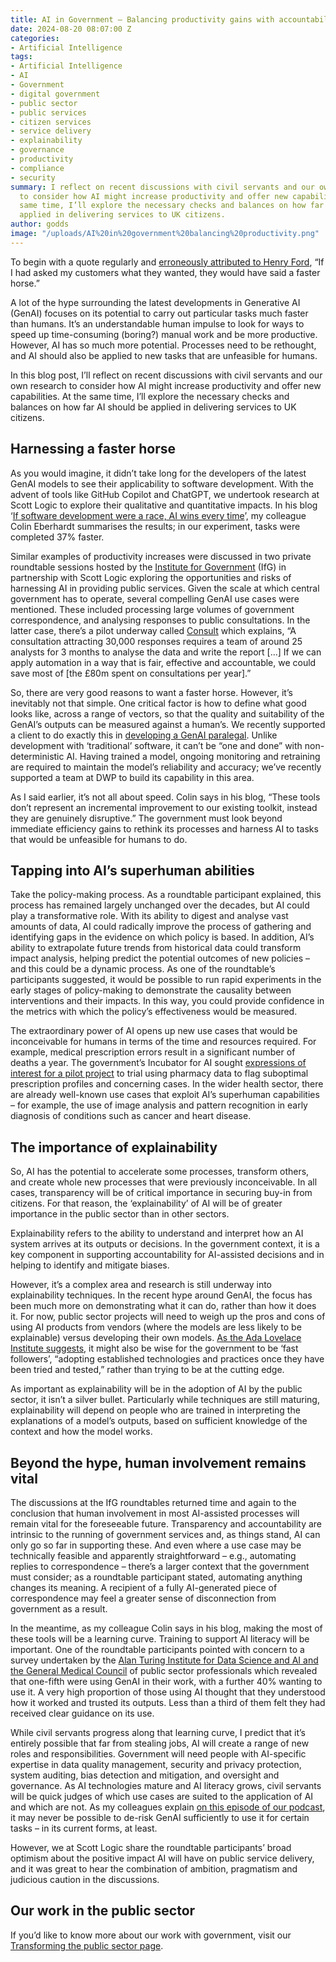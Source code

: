 ```yaml
---
title: AI in Government – Balancing productivity gains with accountability
date: 2024-08-20 08:07:00 Z
categories:
- Artificial Intelligence
tags:
- Artificial Intelligence
- AI
- Government
- digital government
- public sector
- public services
- citizen services
- service delivery
- explainability
- governance
- productivity
- compliance
- security
summary: I reflect on recent discussions with civil servants and our own research
  to consider how AI might increase productivity and offer new capabilities. At the
  same time, I’ll explore the necessary checks and balances on how far AI should be
  applied in delivering services to UK citizens.
author: godds
image: "/uploads/AI%20in%20government%20balancing%20productivity.png"
---
```


To begin with a quote regularly and [erroneously attributed to Henry Ford](https://quoteinvestigator.com/2011/07/28/ford-faster-horse/), “If I had asked my customers what they wanted, they would have said a faster horse.”

A lot of the hype surrounding the latest developments in Generative AI (GenAI) focuses on its potential to carry out particular tasks much faster than humans. It’s an understandable human impulse to look for ways to speed up time-consuming (boring?) manual work and be more productive. However, AI has so much more potential. Processes need to be rethought, and AI should also be applied to new tasks that are unfeasible for humans.

In this blog post, I’ll reflect on recent discussions with civil servants and our own research to consider how AI might increase productivity and offer new capabilities. At the same time, I’ll explore the necessary checks and balances on how far AI should be applied in delivering services to UK citizens.

## Harnessing a faster horse

As you would imagine, it didn’t take long for the developers of the latest GenAI models to see their applicability to software development. With the advent of tools like GitHub Copilot and ChatGPT, we undertook research at Scott Logic to explore their qualitative and quantitative impacts. In his blog ‘[If software development were a race, AI wins every time](https://blog.scottlogic.com/2023/12/18/software-development-ai-wins-the-race.html)’, my colleague Colin Eberhardt summarises the results; in our experiment, tasks were completed 37% faster.

Similar examples of productivity increases were discussed in two private roundtable sessions hosted by the [Institute for Government](https://www.instituteforgovernment.org.uk/) (IfG) in partnership with Scott Logic exploring the opportunities and risks of harnessing AI in providing public services. Given the scale at which central government has to operate, several compelling GenAI use cases were mentioned. These included processing large volumes of government correspondence, and analysing responses to public consultations. In the latter case, there’s a pilot underway called [Consult](https://ai.gov.uk/projects/consult/) which explains, “A consultation attracting 30,000 responses requires a team of around 25 analysts for 3 months to analyse the data and write the report \[...\] If we can apply automation in a way that is fair, effective and accountable, we could save most of \[the £80m spent on consultations per year\].”

So, there are very good reasons to want a faster horse. However, it’s inevitably not that simple. One critical factor is how to define what good looks like, across a range of vectors, so that the quality and suitability of the GenAI’s outputs can be measured against a human’s. We recently supported a client to do exactly this in [developing a GenAI paralegal](https://www.scottlogic.com/our-work/blinqx-building-genai-paralegal). Unlike development with ‘traditional’ software, it can’t be “one and done” with non-deterministic AI. Having trained a model, ongoing monitoring and retraining are required to maintain the model’s reliability and accuracy; we’ve recently supported a team at DWP to build its capability in this area.

As I said earlier, it’s not all about speed. Colin says in his blog, “These tools don’t represent an incremental improvement to our existing toolkit, instead they are genuinely disruptive.” The government must look beyond immediate efficiency gains to rethink its processes and harness AI to tasks that would be unfeasible for humans to do.

## Tapping into AI’s superhuman abilities

Take the policy-making process. As a roundtable participant explained, this process has remained largely unchanged over the decades, but AI could play a transformative role. With its ability to digest and analyse vast amounts of data, AI could radically improve the process of gathering and identifying gaps in the evidence on which policy is based. In addition, AI’s ability to extrapolate future trends from historical data could transform impact analysis, helping predict the potential outcomes of new policies – and this could be a dynamic process. As one of the roundtable’s participants suggested, it would be possible to run rapid experiments in the early stages of policy-making to demonstrate the causality between interventions and their impacts. In this way, you could provide confidence in the metrics with which the policy’s effectiveness would be measured.

The extraordinary power of AI opens up new use cases that would be inconceivable for humans in terms of the time and resources required. For example, medical prescription errors result in a significant number of deaths a year. The government’s Incubator for AI sought [expressions of interest for a pilot project](https://ai.gov.uk/files/Incubator%20for%20AI%20-%20Expressions%20of%20Interest%20for%20Pharmacy%20Data%20project.pdf) to trial using pharmacy data to flag suboptimal prescription profiles and concerning cases. In the wider health sector, there are already well-known use cases that exploit AI’s superhuman capabilities – for example, the use of image analysis and pattern recognition in early diagnosis of conditions such as cancer and heart disease.

## The importance of explainability

So, AI has the potential to accelerate some processes, transform others, and create whole new processes that were previously inconceivable. In all cases, transparency will be of critical importance in securing buy-in from citizens. For that reason, the ‘explainability’ of AI will be of greater importance in the public sector than in other sectors.

Explainability refers to the ability to understand and interpret how an AI system arrives at its outputs or decisions. In the government context, it is a key component in supporting accountability for AI-assisted decisions and in helping to identify and mitigate biases.

However, it’s a complex area and research is still underway into explainability techniques. In the recent hype around GenAI, the focus has been much more on demonstrating what it can do, rather than how it does it. For now, public sector projects will need to weigh up the pros and cons of using AI products from vendors (where the models are less likely to be explainable) versus developing their own models. [As the Ada Lovelace Institute suggests](https://www.adalovelaceinstitute.org/policy-briefing/foundation-models-public-sector/), it might also be wise for the government to be ‘fast followers’, “adopting established technologies and practices once they have been tried and tested,” rather than trying to be at the cutting edge.

As important as explainability will be in the adoption of AI by the public sector, it isn’t a silver bullet. Particularly while techniques are still maturing, explainability will depend on people who are trained in interpreting the explanations of a model’s outputs, based on sufficient knowledge of the context and how the model works.

## Beyond the hype, human involvement remains vital

The discussions at the IfG roundtables returned time and again to the conclusion that human involvement in most AI-assisted processes will remain vital for the foreseeable future. Transparency and accountability are intrinsic to the running of government services and, as things stand, AI can only go so far in supporting these. And even where a use case may be technically feasible and apparently straightforward – e.g., automating replies to correspondence – there’s a larger context that the government must consider; as a roundtable participant stated, automating anything changes its meaning. A recipient of a fully AI-generated piece of correspondence may feel a greater sense of disconnection from government as a result.

In the meantime, as my colleague Colin says in his blog, making the most of these tools will be a learning curve. Training to support AI literacy will be important. One of the roundtable participants pointed with concern to a survey undertaken by the [Alan Turing Institute for Data Science and AI and the General Medical Council](https://www.turing.ac.uk/research/research-projects/understanding-use-and-impacts-perceptive-predictive-and-generative-ai) of public sector professionals which revealed that one-fifth were using GenAI in their work, with a further 40% wanting to use it. A very high proportion of those using AI thought that they understood how it worked and trusted its outputs. Less than a third of them felt they had received clear guidance on its use.

While civil servants progress along that learning curve, I predict that it’s entirely possible that far from stealing jobs, AI will create a range of new roles and responsibilities. Government will need people with AI-specific expertise in data quality management, security and privacy protection, system auditing, bias detection and mitigation, and oversight and governance. As AI technologies mature and AI literacy grows, civil servants will be quick judges of which use cases are suited to the application of AI and which are not. As my colleagues explain [on this episode of our podcast](https://blog.scottlogic.com/2024/07/08/beyond-the-hype-will-we-ever-be-able-to-secure-genai.html), it may never be possible to de-risk GenAI sufficiently to use it for certain tasks – in its current forms, at least.

However, we at Scott Logic share the roundtable participants’ broad optimism about the positive impact AI will have on public service delivery, and it was great to hear the combination of ambition, pragmatism and judicious caution in the discussions.

## Our work in the public sector

If you’d like to know more about our work with government, visit our [Transforming the public sector page](https://www.scottlogic.com/what-we-do/transforming-the-public-sector).